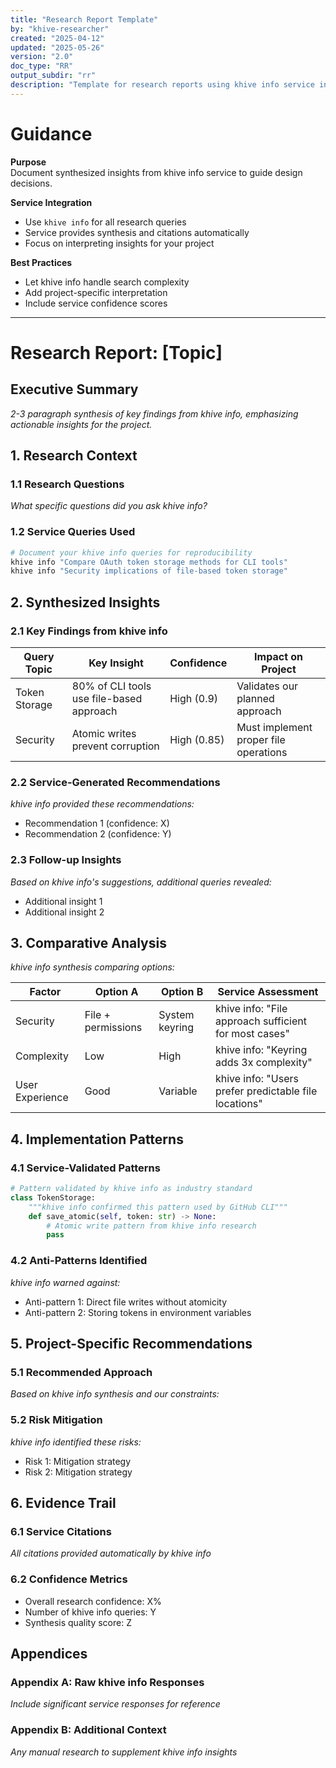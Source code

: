 ```yaml
---
title: "Research Report Template"
by: "khive-researcher"
created: "2025-04-12"
updated: "2025-05-26"
version: "2.0"
doc_type: "RR"
output_subdir: "rr"
description: "Template for research reports using khive info service insights"
---
```


# Guidance

**Purpose**\
Document synthesized insights from khive info service to guide design decisions.

**Service Integration**

- Use `khive info` for all research queries
- Service provides synthesis and citations automatically
- Focus on interpreting insights for your project

**Best Practices**

- Let khive info handle search complexity
- Add project-specific interpretation
- Include service confidence scores

---

# Research Report: [Topic]

## Executive Summary

_2-3 paragraph synthesis of key findings from khive info, emphasizing actionable
insights for the project._

## 1. Research Context

### 1.1 Research Questions

_What specific questions did you ask khive info?_

### 1.2 Service Queries Used

```bash
# Document your khive info queries for reproducibility
khive info "Compare OAuth token storage methods for CLI tools"
khive info "Security implications of file-based token storage"
```

## 2. Synthesized Insights

### 2.1 Key Findings from khive info

| Query Topic   | Key Insight                              | Confidence  | Impact on Project                     |
| ------------- | ---------------------------------------- | ----------- | ------------------------------------- |
| Token Storage | 80% of CLI tools use file-based approach | High (0.9)  | Validates our planned approach        |
| Security      | Atomic writes prevent corruption         | High (0.85) | Must implement proper file operations |

### 2.2 Service-Generated Recommendations

_khive info provided these recommendations:_

- Recommendation 1 (confidence: X)
- Recommendation 2 (confidence: Y)

### 2.3 Follow-up Insights

_Based on khive info's suggestions, additional queries revealed:_

- Additional insight 1
- Additional insight 2

## 3. Comparative Analysis

_khive info synthesis comparing options:_

| Factor          | Option A           | Option B       | Service Assessment                                    |
| --------------- | ------------------ | -------------- | ----------------------------------------------------- |
| Security        | File + permissions | System keyring | khive info: "File approach sufficient for most cases" |
| Complexity      | Low                | High           | khive info: "Keyring adds 3x complexity"              |
| User Experience | Good               | Variable       | khive info: "Users prefer predictable file locations" |

## 4. Implementation Patterns

### 4.1 Service-Validated Patterns

```python
# Pattern validated by khive info as industry standard
class TokenStorage:
    """khive info confirmed this pattern used by GitHub CLI"""
    def save_atomic(self, token: str) -> None:
        # Atomic write pattern from khive info research
        pass
```

### 4.2 Anti-Patterns Identified

_khive info warned against:_

- Anti-pattern 1: Direct file writes without atomicity
- Anti-pattern 2: Storing tokens in environment variables

## 5. Project-Specific Recommendations

### 5.1 Recommended Approach

_Based on khive info synthesis and our constraints:_

### 5.2 Risk Mitigation

_khive info identified these risks:_

- Risk 1: Mitigation strategy
- Risk 2: Mitigation strategy

## 6. Evidence Trail

### 6.1 Service Citations

_All citations provided automatically by khive info_

### 6.2 Confidence Metrics

- Overall research confidence: X%
- Number of khive info queries: Y
- Synthesis quality score: Z

## Appendices

### Appendix A: Raw khive info Responses

_Include significant service responses for reference_

### Appendix B: Additional Context

_Any manual research to supplement khive info insights_
